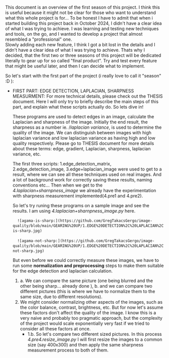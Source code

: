 This document is an overview of the first season of this project. I think this is useful because it might not be clear for those who want to understand what this whole project is for... 
To be honest I have to admit that when i started building this project back in October 2024, I didn't have a clear idea of what I was trying to achieve. 
I was learning and testing new techniques and tools, on the go, and I wanted to develop a project that almost resembled a "professional" one.  
Slowly adding each new feature, I think I got a bit lost in the details and I didn't have a clear idea of what I was trying to achieve. Thats why I decided, that the first two or three seasons of this project will be dedicated literally to gear up for so called "final product". Try and test every feature that might be useful later, and then I can decide what to implement.  

So let's start with the first part of the project (i really love to call it "season" :D ):
- FIRST PART: EDGE DETECTION, LAPLACIAN, SHARPNESS MEASURMENT:
    For more technical details, please check out the THESIS document. Here I will only  try to briefly describe the main steps of this part, and explain what these scripts actually do. So lets dive in! 

    These programs are used to detect edges in an image, calculate the Laplacian and sharpness of the image. Initially the end result, the sharpness as a number ie. /*laplacian variance*, is used to determine the quality of the image. We can distinguish between images with high laplacian variance and low laplacian variance as having high and low quality respectively. Please go to THESIS document for more details about these terms: edge, gradient, Laplacian, sharpness, laplacian variance, etc. 

    The first three scripts: 1.edge_detection_matrix, 2.edge_detection_image, 3.edge+laplacian_image were used to get to a result, where we can see all these techniques used on real images. And a lot of background work for correctly saving these results, naming conventions etc...
    Then when we get to the *4.laplacian+sharnpness_image* we already have the experimentation with sharpness measurement implemented(4.pre1 and 4.pre2). 

    So let's try runing these programs on a sample image and see the results. I am using *4.laplacian+sharnpness_image.py* here.

        ![agama-is-sharp:](https://github.com/GregTakacsGergo/image-quality/blob/main/GEARING%20UP/1.EDGE%20DETECTION%2C%20LAPLACIAN%2C%20SHARPNESS%20MEASURMENT/resources/agama-is-sharp.jpg)

        ![agama-not-sharp:](https://github.com/GregTakacsGergo/image-quality/blob/main/GEARING%20UP/1.EDGE%20DETECTION%2C%20LAPLACIAN%2C%20SHARPNESS%20MEASURMENT/resources/agama-not-sharp.jpg)
        
    But even before we could correctly measure these images, we have to run some **normalization and preprocessing** steps to make them suitable for the edge detection and laplacian calculation. 
    1. a. We can compare the same picture (one being blurred and the other being sharp... already done ), b. and we can compare two different pictures (this is where we have to normalize them to the same size, due to different resolutions).
    2. We might consider normalizing other aspects of the images, such as the color balance, contrast, brightness, etc. But for now let's assume these factors don't affect the quality of the image. I know this is a very naive and probably too pragmatic approach, but the complexity of the project would scale exponentially very fast if we tried to consider all these factors at once.
       -  1.b.  So let's compare two different sized pictures. In this process *4.pre4.resize_image.py* I will first resize the images to a common size (say 400x300) and then apply the same sharpness measurement process to both of them.